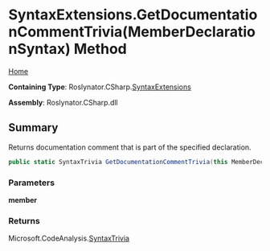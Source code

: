 <a name="_top"></a>

# SyntaxExtensions\.GetDocumentationCommentTrivia\(MemberDeclarationSyntax\) Method

[Home](../../../../README.md#_top)

**Containing Type**: Roslynator\.CSharp\.[SyntaxExtensions](../README.md#_top)

**Assembly**: Roslynator\.CSharp\.dll

## Summary

Returns documentation comment that is part of the specified declaration\.

```csharp
public static SyntaxTrivia GetDocumentationCommentTrivia(this MemberDeclarationSyntax member)
```

### Parameters

**member**

### Returns

Microsoft\.CodeAnalysis\.[SyntaxTrivia](https://docs.microsoft.com/en-us/dotnet/api/microsoft.codeanalysis.syntaxtrivia)

